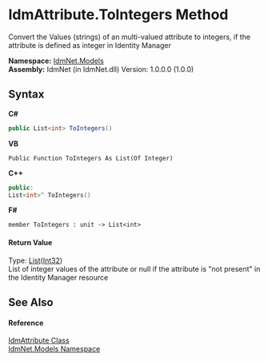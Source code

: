 # IdmAttribute.ToIntegers Method 
 

Convert the Values (strings) of an multi-valued attribute to integers, if the attribute is defined as integer in Identity Manager

**Namespace:**&nbsp;<a href="N_IdmNet_Models">IdmNet.Models</a><br />**Assembly:**&nbsp;IdmNet (in IdmNet.dll) Version: 1.0.0.0 (1.0.0)

## Syntax

**C#**<br />
``` C#
public List<int> ToIntegers()
```

**VB**<br />
``` VB
Public Function ToIntegers As List(Of Integer)
```

**C++**<br />
``` C++
public:
List<int>^ ToIntegers()
```

**F#**<br />
``` F#
member ToIntegers : unit -> List<int> 

```


#### Return Value
Type: <a href="http://msdn2.microsoft.com/en-us/library/6sh2ey19" target="_blank">List</a>(<a href="http://msdn2.microsoft.com/en-us/library/td2s409d" target="_blank">Int32</a>)<br />List of integer values of the attribute or null if the attribute is "not present" in the Identity Manager resource

## See Also


#### Reference
<a href="T_IdmNet_Models_IdmAttribute">IdmAttribute Class</a><br /><a href="N_IdmNet_Models">IdmNet.Models Namespace</a><br />